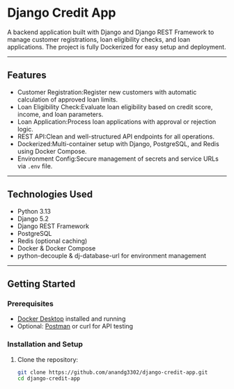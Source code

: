 # Django Credit App

A backend application built with Django and Django REST Framework to manage customer registrations, loan eligibility checks, and loan applications. The project is fully Dockerized for easy setup and deployment.

---

## Features

- Customer Registration:Register new customers with automatic calculation of approved loan limits.
- Loan Eligibility Check:Evaluate loan eligibility based on credit score, income, and loan parameters.
- Loan Application:Process loan applications with approval or rejection logic.
- REST API:Clean and well-structured API endpoints for all operations.
- Dockerized:Multi-container setup with Django, PostgreSQL, and Redis using Docker Compose.
- Environment Config:Secure management of secrets and service URLs via `.env` file.

---

## Technologies Used

- Python 3.13  
- Django 5.2  
- Django REST Framework  
- PostgreSQL  
- Redis (optional caching)  
- Docker & Docker Compose  
- python-decouple & dj-database-url for environment management

---

## Getting Started

### Prerequisites

- [Docker Desktop](https://www.docker.com/products/docker-desktop) installed and running  
- Optional: [Postman](https://www.postman.com/) or curl for API testing

### Installation and Setup

1. Clone the repository:

   ```bash
   git clone https://github.com/anandg3302/django-credit-app.git
   cd django-credit-app
